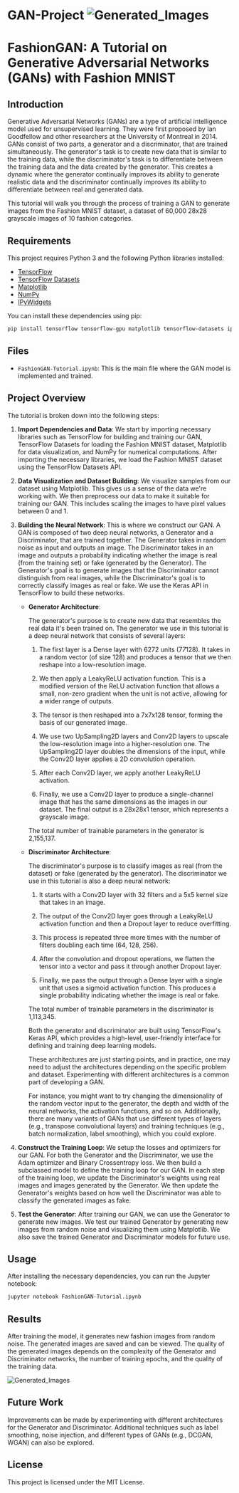 # GAN-Project    ![Generated_Images](images/Generated_Images.png)

# FashionGAN: A Tutorial on Generative Adversarial Networks (GANs) with Fashion MNIST

## Introduction

Generative Adversarial Networks (GANs) are a type of artificial intelligence model used for unsupervised learning. They were first proposed by Ian Goodfellow and other researchers at the University of Montreal in 2014. GANs consist of two parts, a generator and a discriminator, that are trained simultaneously. The generator's task is to create new data that is similar to the training data, while the discriminator's task is to differentiate between the training data and the data created by the generator. This creates a dynamic where the generator continually improves its ability to generate realistic data and the discriminator continually improves its ability to differentiate between real and generated data.

This tutorial will walk you through the process of training a GAN to generate images from the Fashion MNIST dataset, a dataset of 60,000 28x28 grayscale images of 10 fashion categories.

## Requirements

This project requires Python 3 and the following Python libraries installed:

- [TensorFlow](https://www.tensorflow.org/)
- [TensorFlow Datasets](https://www.tensorflow.org/datasets)
- [Matplotlib](https://matplotlib.org/)
- [NumPy](http://www.numpy.org/)
- [IPyWidgets](https://ipywidgets.readthedocs.io/)

You can install these dependencies using pip:

```bash
pip install tensorflow tensorflow-gpu matplotlib tensorflow-datasets ipywidgets
```

## Files

- `FashionGAN-Tutorial.ipynb`: This is the main file where the GAN model is implemented and trained.

## Project Overview

The tutorial is broken down into the following steps:

1. **Import Dependencies and Data**: We start by importing necessary libraries such as TensorFlow for building and training our GAN, TensorFlow Datasets for loading the Fashion MNIST dataset, Matplotlib for data visualization, and NumPy for numerical computations. After importing the necessary libraries, we load the Fashion MNIST dataset using the TensorFlow Datasets API.

2. **Data Visualization and Dataset Building**: We visualize samples from our dataset using Matplotlib. This gives us a sense of the data we're working with. We then preprocess our data to make it suitable for training our GAN. This includes scaling the images to have pixel values between 0 and 1.

3. **Building the Neural Network**: This is where we construct our GAN. A GAN is composed of two deep neural networks, a Generator and a Discriminator, that are trained together. The Generator takes in random noise as input and outputs an image. The Discriminator takes in an image and outputs a probability indicating whether the image is real (from the training set) or fake (generated by the Generator). The Generator's goal is to generate images that the Discriminator cannot distinguish from real images, while the Discriminator's goal is to correctly classify images as real or fake. We use the Keras API in TensorFlow to build these networks.

   - **Generator Architecture**:
     
      The generator's purpose is to create new data that resembles the real data it's been trained on. The generator we use in this tutorial is a deep neural network that consists of several layers:
      
      1. The first layer is a Dense layer with 6272 units (7*7*128). It takes in a random vector (of size 128) and produces a tensor that we then reshape into a low-resolution image. 
      
      2. We then apply a LeakyReLU activation function. This is a modified version of the ReLU activation function that allows a small, non-zero gradient when the unit is not active, allowing for a wider range of outputs.
      
      3. The tensor is then reshaped into a 7x7x128 tensor, forming the basis of our generated image.
      
      4. We use two UpSampling2D layers and Conv2D layers to upscale the low-resolution image into a higher-resolution one. The UpSampling2D layer doubles the dimensions of the input, while the Conv2D layer applies a 2D convolution operation.
      
      5. After each Conv2D layer, we apply another LeakyReLU activation.
      
      6. Finally, we use a Conv2D layer to produce a single-channel image that has the same dimensions as the images in our dataset. The final output is a 28x28x1 tensor, which represents a grayscale image.
      
      The total number of trainable parameters in the generator is 2,155,137.

   - **Discriminator Architecture**: 

      The discriminator's purpose is to classify images as real (from the dataset) or fake (generated by the generator). The discriminator we use in this tutorial is also a deep neural network:
      
      1. It starts with a Conv2D layer with 32 filters and a 5x5 kernel size that takes in an image.
      
      2. The output of the Conv2D layer goes through a LeakyReLU activation function and then a Dropout layer to reduce overfitting.
      
      3. This process is repeated three more times with the number of filters doubling each time (64, 128, 256). 
      
      4. After the convolution and dropout operations, we flatten the tensor into a vector and pass it through another Dropout layer.
      
      5. Finally, we pass the output through a Dense layer with a single unit that uses a sigmoid activation function. This produces a single probability indicating whether the image is real or fake.
      
      The total number of trainable parameters in the discriminator is 1,113,345.
      
      Both the generator and discriminator are built using TensorFlow's Keras API, which provides a high-level, user-friendly interface for defining and training deep learning models.
      
      These architectures are just starting points, and in practice, one may need to adjust the architectures depending on the specific problem and dataset. Experimenting with different architectures is a common part of developing a GAN. 
      
      For instance, you might want to try changing the dimensionality of the random vector input to the generator, the depth and width of the neural networks, the activation functions, and so on. Additionally, there are many variants of GANs that use different types of layers (e.g., transpose convolutional layers) and training techniques (e.g., batch normalization, label smoothing), which you could explore.

4. **Construct the Training Loop**: We setup the losses and optimizers for our GAN. For both the Generator and the Discriminator, we use the Adam optimizer and Binary Crossentropy loss. We then build a subclassed model to define the training loop for our GAN. In each step of the training loop, we update the Discriminator's weights using real images and images generated by the Generator. We then update the Generator's weights based on how well the Discriminator was able to classify the generated images as fake.

5. **Test the Generator**: After training our GAN, we can use the Generator to generate new images. We test our trained Generator by generating new images from random noise and visualizing them using Matplotlib. We also save the trained Generator and Discriminator models for future use.

## Usage

After installing the necessary dependencies, you can run the Jupyter notebook:

```bash
jupyter notebook FashionGAN-Tutorial.ipynb
```

## Results

After training the model, it generates new fashion images from random noise. The generated images are saved and can be viewed. The quality of the generated images depends on the complexity of the Generator and Discriminator networks, the number of training epochs, and the quality of the training data.

   ![Generated_Images](images/Generated_Images.png)

## Future Work

Improvements can be made by experimenting with different architectures for the Generator and Discriminator. Additional techniques such as label smoothing, noise injection, and different types of GANs (e.g., DCGAN, WGAN) can also be explored.

## License

This project is licensed under the MIT License. 
